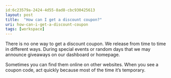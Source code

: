 ```yaml
---
id:6c23579a-2424-4d55-8ad8-cbc930425613
layout: post
title:  "How can I get a discount coupon?"
uri: how-can-i-get-a-discount-coupon
tags: [workspace]
---
```


There is no one way to get a discount coupon. We release from time to time in different ways. During special events or random days that we may announce giveaways on our dashboard or homepage.

<!-- more -->

Sometimes you can find them online on other websites. When you see a coupon code, act quickly because most of the time it’s temporary.